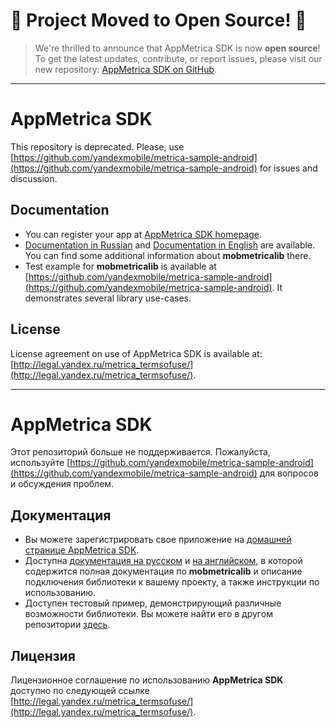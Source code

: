 # 🚀 Project Moved to Open Source! 🚀
> We're thrilled to announce that AppMetrica SDK is now **open source**! To get the latest updates, contribute, or report issues, please visit our new repository: [AppMetrica SDK on GitHub](https://github.com/appmetrica/appmetrica-sdk-android).

---

AppMetrica SDK
===========
This repository is deprecated. Please, use [https://github.com/yandexmobile/metrica-sample-android](https://github.com/yandexmobile/metrica-sample-android) for issues and discussion.

Documentation
---------------------------
* You can register your app at [AppMetrica SDK homepage](http://appmetrica.yandex.ru/).
* [Documentation in Russian](https://tech.yandex.ru/metrica-mobile-sdk/doc/mobile-sdk-dg/concepts/android-initialize-docpage/) and [Documentation in English](https://tech.yandex.com/metrica-mobile-sdk/doc/mobile-sdk-dg/concepts/android-initialize-docpage/) are available. You can find some additional information about **mobmetricalib** there.
* Test example for **mobmetricalib** is available at [https://github.com/yandexmobile/metrica-sample-android](https://github.com/yandexmobile/metrica-sample-android). It demonstrates several library use-cases.  

License
---------

License agreement on use of AppMetrica SDK is available at: [http://legal.yandex.ru/metrica_termsofuse/](http://legal.yandex.ru/metrica_termsofuse/).



---------------


AppMetrica SDK
===============
Этот репозиторий больше не поддерживается. Пожалуйста, используйте [https://github.com/yandexmobile/metrica-sample-android](https://github.com/yandexmobile/metrica-sample-android) для вопросов и обсуждения проблем.

Документация
---------------------------
* Вы можете зарегистрировать свое приложение на [домашней странице AppMetrica SDK](http://appmetrica.yandex.ru/).
* Доступна [документация на русском](https://tech.yandex.ru/metrica-mobile-sdk/doc/mobile-sdk-dg/concepts/android-initialize-docpage/) и [на английском](https://tech.yandex.com/metrica-mobile-sdk/doc/mobile-sdk-dg/concepts/android-initialize-docpage/), в которой содержится полная документация по **mobmetricalib** и описание подключения библиотеки к вашему проекту, а также инструкции по использованию.
* Доступен тестовый пример, демонстрирующий различные возможности библиотеки. Вы можете найти его в другом репозитории [здесь](https://github.com/yandexmobile/metrica-sample-android).

Лицензия
---------

Лицензионное соглашение по использованию **AppMetrica SDK** доступно по следующей ссылке [http://legal.yandex.ru/metrica_termsofuse/](http://legal.yandex.ru/metrica_termsofuse/).


